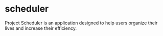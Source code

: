 # scheduler
Project Scheduler is an application designed to help users organize their lives and increase their efficiency.
